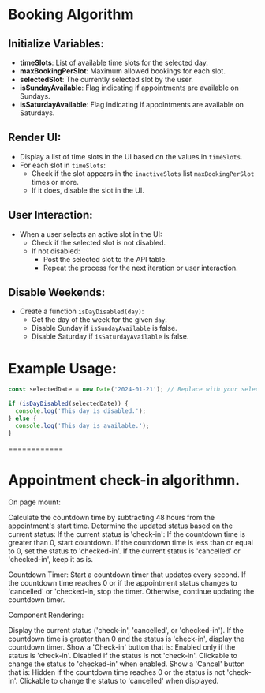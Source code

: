 # Booking Algorithm

## Initialize Variables:

- **timeSlots**: List of available time slots for the selected day.
- **maxBookingPerSlot**: Maximum allowed bookings for each slot.
- **selectedSlot**: The currently selected slot by the user.
- **isSundayAvailable**: Flag indicating if appointments are available on Sundays.
- **isSaturdayAvailable**: Flag indicating if appointments are available on Saturdays.

## Render UI:

- Display a list of time slots in the UI based on the values in `timeSlots`.
- For each slot in `timeSlots`:
  - Check if the slot appears in the `inactiveSlots` list `maxBookingPerSlot` times or more.
  - If it does, disable the slot in the UI.

## User Interaction:

- When a user selects an active slot in the UI:
  - Check if the selected slot is not disabled.
  - If not disabled:
    - Post the selected slot to the API table.
    - Repeat the process for the next iteration or user interaction.

## Disable Weekends:

- Create a function `isDayDisabled(day)`:
  - Get the day of the week for the given `day`.
  - Disable Sunday if `isSundayAvailable` is false.
  - Disable Saturday if `isSaturdayAvailable` is false.

# Example Usage:

```javascript
const selectedDate = new Date('2024-01-21'); // Replace with your selected date

if (isDayDisabled(selectedDate)) {
  console.log('This day is disabled.');
} else {
  console.log('This day is available.');
}
```
============

# Appointment check-in algorithmn.

On page mount:

Calculate the countdown time by subtracting 48 hours from the appointment's start time.
Determine the updated status based on the current status:
If the current status is 'check-in':
If the countdown time is greater than 0, start countdown.
If the countdown time is less than or equal to 0, set the status to 'checked-in'.
If the current status is 'cancelled' or 'checked-in', keep it as is.

Countdown Timer:
Start a countdown timer that updates every second.
If the countdown time reaches 0 or if the appointment status changes to 'cancelled' or 'checked-in, stop the timer.
Otherwise, continue updating the countdown timer.

Component Rendering:

Display the current status ('check-in', 'cancelled', or 'checked-in').
If the countdown time is greater than 0 and the status is 'check-in', display the countdown timer.
Show a 'Check-in' button that is:
Enabled only if the status is 'check-in'.
Disabled if the status is not 'check-in'.
Clickable to change the status to 'checked-in' when enabled.
Show a 'Cancel' button that is:
Hidden if the countdown time reaches 0 or the status is not 'check-in'.
Clickable to change the status to 'cancelled' when displayed.


